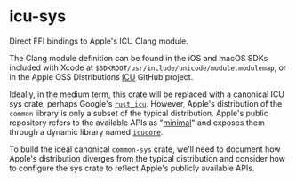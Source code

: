 # icu-sys

Direct FFI bindings to Apple's ICU Clang module.

The Clang module definition can be found in the iOS and macOS SDKs included with Xcode at
`$SDKROOT/usr/include/unicode/module.modulemap`, or in the Apple OSS Distributions
[ICU](https://github.com/apple-oss-distributions/ICU/blob/ICU-74000.403/modules/ICU.modulemap)
GitHub project.

Ideally, in the medium term, this crate will be replaced with a canonical ICU sys crate, perhaps
Google's [`rust_icu`](https://github.com/google/rust_icu). However, Apple's distribution of the
`common` library is only a subset of the typical distribution. Apple's public repository refers to
the available APIs as
"[minimal](https://github.com/apple-oss-distributions/ICU/blob/ICU-74000.403/minimalapis.txt)" and
exposes them through a dynamic library named
[`icucore`](https://github.com/apple-oss-distributions/ICU/blob/ICU-74000.403/modules/ICU.modulemap#L26).

To build the ideal canonical `common-sys` crate, we'll need to document how Apple's distribution
diverges from the typical distribution and consider how to configure the sys crate to reflect
Apple's publicly available APIs.
